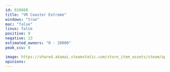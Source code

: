 ```yaml
---
id: 616660
title: "VR Coaster Extreme"
windows: "true"
mac: "false"
linux: false
positive: 9
negative: 13
estimated_owners: "0 - 20000"
peak_ccu: 0

image: https://shared.akamai.steamstatic.com/store_item_assets/steam/apps/616660/header.jpg?t=1512928548
opinions:
---
```

